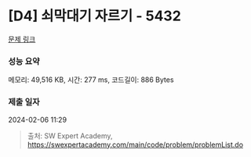 # [D4] 쇠막대기 자르기 - 5432 

[문제 링크](https://swexpertacademy.com/main/code/problem/problemDetail.do?contestProbId=AWVl47b6DGMDFAXm) 

### 성능 요약

메모리: 49,516 KB, 시간: 277 ms, 코드길이: 886 Bytes

### 제출 일자

2024-02-06 11:29



> 출처: SW Expert Academy, https://swexpertacademy.com/main/code/problem/problemList.do